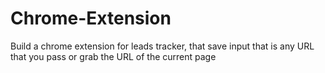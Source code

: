 # Chrome-Extension
Build a chrome extension for leads tracker, that save input that is any URL that you pass or grab the URL of the current page
